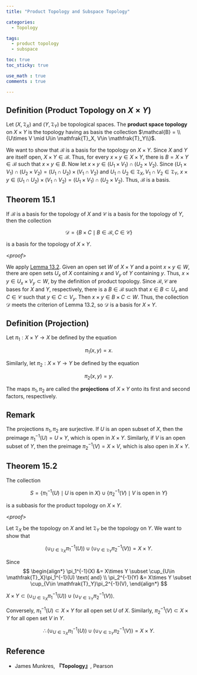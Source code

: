 ```yaml
---
title: "Product Topology and Subspace Topology"

categories:
  - Topology

tags:
  - product topology
  - subspace

toc: true
toc_sticky: true

use_math : true
comments : true

---
```


## Definition (Product Topology on $X \times Y$)
Let $(X,\mathfrak{T}_X)$ and $(Y,\mathfrak{T}_Y)$ be topological spaces. The **product space topology** on $X\times Y$ is the topology having as basis the collection $\mathcal{B} = \\{U\times V \mid  U\in \mathfrak{T}_X, V\in \mathfrak{T}_Y\\}$.

We want to show that $\mathcal{B}$ is a basis for the topology on $X\times Y$. Since $X$ and $Y$ are itself open, $X\times Y \in \mathcal{B}$. Thus, for every $x\times y \in X\times Y$, there is $B=X\times Y\in \mathcal{B}$ such that $x\times y \in B$. Now let $x\times y \in (U_1\times V_1) \cap (U_2\times V_2)$. Since $(U_1\times V_1) \cap (U_2\times V_2) = (U_1 \cap U_2)\times (V_1\cap V_2)$ and $U_1\cap U_2 \in \mathfrak{T}_X, V_1\cap V_2 \in \mathfrak{T}_Y$, $x\times y \in  (U_1 \cap U_2)\times (V_1\cap V_2) = (U_1\times V_1) \cap (U_2\times V_2)$. Thus, $\mathcal{B}$ is a basis.

$$\tag*{$\square$}$$

## Theorem 15.1 
If $\mathcal{B}$ is a basis for the topology of $X$ and $\mathcal{C}$ is a basis for the topology of $Y$, then the collection

$$
\begin{equation*}
\mathcal{D} = \{B\times C \mid B\in\mathcal{B}, C \in \mathcal{C}\}
\end{equation*}
$$

is a basis for the topology of $X\times Y$.

<*proof*>

We apply [Lemma 13.2](https://seanie12.github.io/blog/topology/open-basis/#lemma-132).  Given an open set $W$ of $X\times Y$ and a point $x\times y\in W$, there are open sets $U_x$ of $X$ containing $x$ and $V_y$ of $Y$ containing $y$. Thus, $x\times y \in U_x\times V_y \subset W$, by the definition of product topology. Since $\mathcal{B},\mathcal{C}$ are bases for $X$ and $Y$, respectively, there is a $B\in\mathcal{B}$ such that $x\in B\subset U_x$ and $C\in\mathcal{C}$ such that $y\in C\subset V_y$. Then $x\times y \in B\times C \subset W$. Thus, the collection $\mathcal{D}$ meets the criterion of Lemma 13.2, so $\mathcal{D}$ is a basis for $X\times Y$.

$$\tag*{$\square$}$$


## Definition (Projection)
Let $\pi_1: X\times Y \rightarrow X$ be defined by the equation

$$
\begin{equation*}
\pi_1(x,y) = x.
\end{equation*}
$$

Similarly, let $\pi_2:X\times Y \rightarrow Y$ be defined by the equation

$$
\begin{equation*}
\pi_2(x,y) = y.
\end{equation*}
$$

The maps $\pi_1,\pi_2$ are called the **projections** of $X\times Y$ onto its first and second factors, respectively.

## Remark
The projections $\pi_1,\pi_2$ are surjective. If $U$ is an open subset of $X$, then the preimage $\pi_1^{-1}(U) = U\times Y$, which is open in $X\times Y$. Similarly, if $V$ is an open subset of $Y$, then the preimage $\pi_2^{-1}(V) = X\times V$, which is also open in $X\times Y$.

## Theorem 15.2
The collection

$$
S = \{ \pi_1^{-1}(U)\mid U \text{ is open in } X\} \cup \{ \pi_2^{-1}(V)\mid V \text{ is open in } Y\}
$$

is a subbasis for the product topology on $X\times Y$.

<*proof*>

Let $\mathfrak{T}_X$ be the  topology on $X$ and let $\mathfrak{T}_Y$ be the topology on $Y$. We want to show that 

$$
\left(\cup_{U\in\mathfrak{T}_X}\pi_1^{-1}(U)\right)\cup \left(\cup_{V\in\mathfrak{T}_Y}\pi_2^{-1}(V) \right) = X\times Y.
$$

Since
$$
\begin{align*}
\pi_1^{-1}(X) &= X\times Y \subset \cup_{U\in \mathfrak{T}_X}\pi_1^{-1}(U) \text{ and} \\
\pi_2^{-1}(Y) &= X\times Y \subset \cup_{V\in \mathfrak{T}_Y}\pi_2^{-1}(V), 
\end{align*}
$$

$X\times Y\subset \left(\cup_{U\in\mathfrak{T}_X}\pi_1^{-1}(U)\right)\cup \left(\cup_{V\in\mathfrak{T}_Y}\pi_2^{-1}(V) \right)$.

Conversely, $\pi_1^{-1}(U)\subset X\times Y$ for all open set $U$ of $X$. Similarly, $\pi_2^{-1}(V) \subset X\times Y$ for all open set $V$ in $Y$.

$$\therefore \left(\cup_{U\in\mathfrak{T}_X}\pi_1^{-1}(U)\right)\cup \left(\cup_{V\in\mathfrak{T}_Y}\pi_2^{-1}(V) \right) = X\times Y.$$

$$\tag*{$\square$}$$
## Reference
- James Munkres, **『**Topology**』**, Pearson
